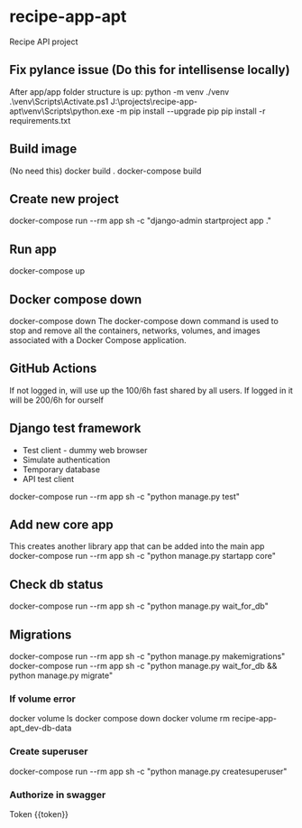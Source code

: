 # recipe-app-apt
Recipe API project

## Fix pylance issue (Do this for intellisense locally)
After app/app folder structure is up:
python -m venv ./venv
.\venv\Scripts\Activate.ps1
J:\projects\recipe-app-apt\venv\Scripts\python.exe -m pip install --upgrade pip
pip install -r requirements.txt

## Build image
(No need this) docker build .
docker-compose build

## Create new project
docker-compose run --rm app sh -c "django-admin startproject app ."

## Run app
docker-compose up

## Docker compose down
docker-compose down
The docker-compose down command is used to stop and remove all the containers, networks, volumes, and images associated with a Docker Compose application.

## GitHub Actions
If not logged in, will use up the 100/6h fast shared by all users. If logged in it will
be 200/6h for ourself

## Django test framework
- Test client - dummy web browser
- Simulate authentication
- Temporary database
- API test client

docker-compose run --rm app sh -c "python manage.py test"

## Add new core app
This creates another library app that can be added into the main app
docker-compose run --rm app sh -c "python manage.py startapp core"

## Check db status
docker-compose run --rm app sh -c "python manage.py wait_for_db"

## Migrations
docker-compose run --rm app sh -c "python manage.py makemigrations"
docker-compose run --rm app sh -c "python manage.py wait_for_db && python manage.py migrate"

### If volume error
docker volume ls
docker compose down
docker volume rm recipe-app-apt_dev-db-data

### Create superuser
docker-compose run --rm app sh -c "python manage.py createsuperuser"

### Authorize in swagger
Token {{token}}